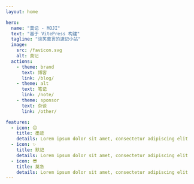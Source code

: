 ```yaml
---
layout: home

hero:
  name: "莫记 - MOJI"
  text: "基于 VitePress 构建"
  tagline: "淡笑莫言的速记小站"
  image:
    src: /favicon.svg
    alt: 莫记
  actions:
    - theme: brand
      text: 博客
      link: /blog/
    - theme: alt
      text: 笔记
      link: /note/
    - theme: sponsor
      text: 杂谈
      link: /other/

features:
  - icon: 😊
    title: 墨迹
    details: Lorem ipsum dolor sit amet, consectetur adipiscing elit
  - icon: ✨
    title: 默记
    details: Lorem ipsum dolor sit amet, consectetur adipiscing elit
  - icon: 😎
    title: 莫急
    details: Lorem ipsum dolor sit amet, consectetur adipiscing elit
---
```

